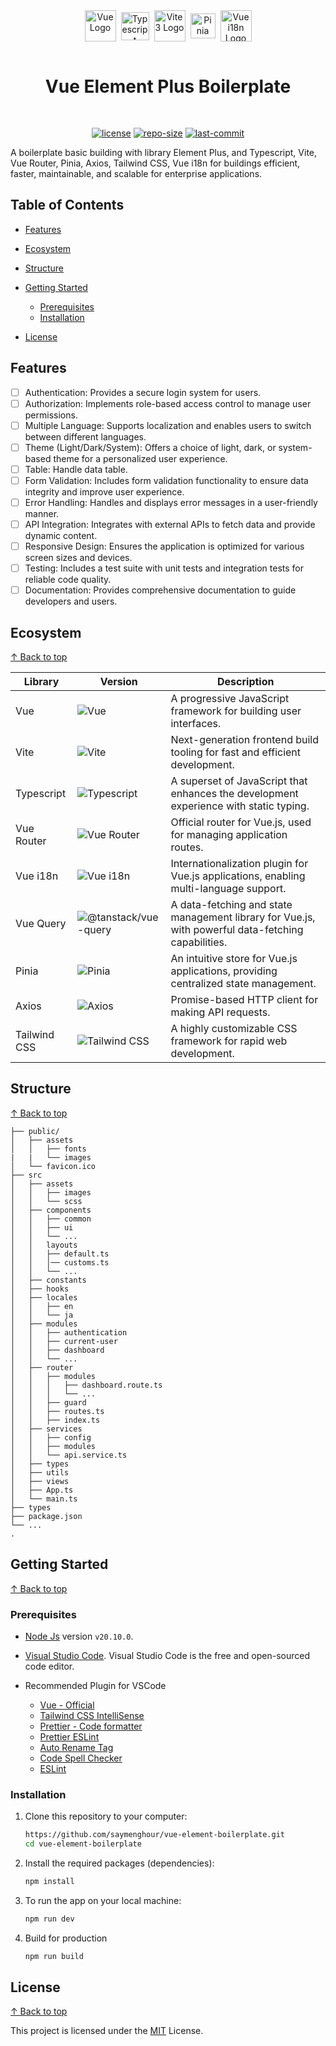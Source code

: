 <div align="center" style="display:flex; align-items: center;gap: 1rem;flex-direction: column;justify-content: flex-start padding:2rem 1rem 0;">
<div style="display:flex; align-items: center;gap: 0.5rem;">
<a href="https://vuejs.org/" target="blank"><img src="https://router.vuejs.org/logo.svg" width="50" alt="Vue Logo" /></a>
<a href="https://www.typescriptlang.org/" target="blank"><img src="https://upload.wikimedia.org/wikipedia/commons/thumb/4/4c/Typescript_logo_2020.svg/1024px-Typescript_logo_2020.svg.png?20210506173343" width="45" alt="Typescript Logo" /></a>
<a href="https://vitejs.dev/" target="blank"><img src="https://vitejs.dev/logo.svg" width="50" alt="Vite 3 Logo" /></a>
<a href="https://pinia.vuejs.org/" target="blank"><img src="https://pinia.vuejs.org/logo.svg" width="40" alt="Pinia Logo" /></a>
<a href="https://vue-i18n.intlify.dev/" target="blank"><img src="https://vue-i18n.intlify.dev/vue-i18n-logo.svg" width="50" alt="Vue i18n Logo" /></a>
</div>

<h1>Vue Element Plus Boilerplate</h1>

[![license](https://img.shields.io/github/license/saymenghour/vue3-enterprise-boilerplate.svg)](LICENSE)
[![repo-size](https://img.shields.io/github/repo-size/bangsite/vue-element-boilerplate.svg)](repo-size)
[![last-commit](https://img.shields.io/github/last-commit/bangsite/vue-element-boilerplate.svg)](last-commit)
</div>
A  boilerplate basic building with library Element Plus, and Typescript, Vite, Vue Router, Pinia, Axios, Tailwind CSS, Vue i18n for buildings efficient, faster, maintainable, and scalable for enterprise applications.

## Table of Contents

- [Features](#-features)
- [Ecosystem](#-ecosystem)
- [Structure](#️-structure)
- [Getting Started](#-getting-started)
    - [Prerequisites](#prerequisites)
    - [Installation](#installation)

- [License](#-license)

## Features

- [ ] Authentication: Provides a secure login system for users.
- [ ] Authorization: Implements role-based access control to manage user permissions.
- [ ] Multiple Language: Supports localization and enables users to switch between different languages.
- [ ] Theme (Light/Dark/System): Offers a choice of light, dark, or system-based theme for a personalized user
  experience.
- [ ] Table: Handle data table.
- [ ] Form Validation: Includes form validation functionality to ensure data integrity and improve user experience.
- [ ] Error Handling: Handles and displays error messages in a user-friendly manner.
- [ ] API Integration: Integrates with external APIs to fetch data and provide dynamic content.
- [ ] Responsive Design: Ensures the application is optimized for various screen sizes and devices.
- [ ] Testing: Includes a test suite with unit tests and integration tests for reliable code quality.
- [ ] Documentation: Provides comprehensive documentation to guide developers and users.

## Ecosystem

[&#8593; Back to top](#-table-of-contents)

| Library      | Version                                                                 | Description                                                                                        |
|--------------|-------------------------------------------------------------------------|----------------------------------------------------------------------------------------------------|
| Vue          | ![Vue](https://img.shields.io/badge/%5E3.4.27-blue.svg)                 | A progressive JavaScript framework for building user interfaces.                                   |
| Vite         | ![Vite](https://img.shields.io/badge/%5E5.2.11-blue.svg)                | Next-generation frontend build tooling for fast and efficient development.                         |
| Typescript   | ![Typescript](https://img.shields.io/badge/%5E5.4.5-blue.svg)           | A superset of JavaScript that enhances the development experience with static typing.              |
| Vue Router   | ![Vue Router](https://img.shields.io/badge/%5E4.3.2-blue.svg)           | Official router for Vue.js, used for managing application routes.                                  |
| Vue i18n     | ![Vue i18n](https://img.shields.io/badge/%5E9.13.1-blue.svg)            | Internationalization plugin for Vue.js applications, enabling multi-language support.              |
| Vue Query    | ![@tanstack/vue-query](https://img.shields.io/badge/%5E5.35.5-blue.svg) | A data-fetching and state management library for Vue.js, with powerful data-fetching capabilities. |
| Pinia        | ![Pinia](https://img.shields.io/badge/%5E2.1.7-blue.svg)                | An intuitive store for Vue.js applications, providing centralized state management.                |
| Axios        | ![Axios](https://img.shields.io/badge/%5E1.6.8-blue.svg)                | Promise-based HTTP client for making API requests.                                                 |
| Tailwind CSS | ![Tailwind CSS](https://img.shields.io/badge/%5E3.4.3-blue.svg)         | A highly customizable CSS framework for rapid web development.                                     |

## Structure

[&#8593; Back to top](#-table-of-contents)

```
├── public/
│   ├── assets
│   │   ├── fonts
|   |   └── images
│   └── favicon.ico
├── src
│   ├── assets
│   │   ├── images
│   │   └── scss
│   ├── components
│   │   ├── common
│   │   ├── ui
│   │   └── ...
│   │   layouts
│   │   ├── default.ts
│   │   │── customs.ts
│   │   └── ...
│   ├── constants
│   ├── hooks
│   ├── locales
│   │   ├── en
│   │   └── ja
│   ├── modules
│   │   ├── authentication
│   │   ├── current-user
│   │   ├── dashboard
│   │   └── ...
│   ├── router
│   │   ├── modules
│   │   │   ├── dashboard.route.ts
│   │   │   └── ...
│   │   ├── guard
│   │   ├── routes.ts
│   │   ├── index.ts
│   ├── services
│   │   ├── config
│   │   ├── modules
│   │   └── api.service.ts
│   ├── types
│   ├── utils
│   ├── views
│   ├── App.ts
│   └── main.ts
├── types
├── package.json
└── ...
.
```

## Getting Started

[&#8593; Back to top](#-table-of-contents)

### Prerequisites

- [Node Js](https://nodejs.org/en/) version `v20.10.0`.
- [Visual Studio Code](https://code.visualstudio.com/download). Visual Studio Code is the free and open-sourced code
  editor.

- Recommended Plugin for VSCode

    - [Vue - Official](https://marketplace.visualstudio.com/items?itemName=Vue.volar)
    - [Tailwind CSS IntelliSense](https://marketplace.visualstudio.com/items?itemName=bradlc.vscode-tailwindcss)
    - [Prettier - Code formatter](https://marketplace.visualstudio.com/items?itemName=esbenp.prettier-vscode)
    - [Prettier ESLint](https://marketplace.visualstudio.com/items?itemName=rvest.vs-code-prettier-eslint)
    - [Auto Rename Tag](https://marketplace.visualstudio.com/items?itemName=formulahendry.auto-rename-tag)
    - [Code Spell Checker](https://marketplace.visualstudio.com/items?itemName=streetsidesoftware.code-spell-checker)
    - [ESLint](https://marketplace.visualstudio.com/items?itemName=dbaeumer.vscode-eslint)

### Installation

1. Clone this repository to your computer:

   ```sh
   https://github.com/saymenghour/vue-element-boilerplate.git
   cd vue-element-boilerplate
   ```

2. Install the required packages (dependencies):

   ```sh
   npm install
   ```

3. To run the app on your local machine:

   ```sh
   npm run dev
   ```

4. Build for production

   ```sh
   npm run build
   ```

## License

[&#8593; Back to top](#-table-of-contents)

This project is licensed under the [MIT](./LICENSE) License.
